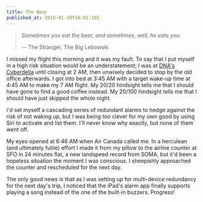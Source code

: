 ```yaml
---
title: The Bear
published_at: 2016-01-30T16:02:10Z
---
```


> _Sometimes you eat the bear, and sometimes, well, he eats you._
>
> -- The Stranger, The Big Lebowski

I missed my flight this morning and it was my fault. To say that I put myself
in a high risk situation would be an understatement; I was at [DNA's
Cyberdelia][cyberdelia] until closing at 2 AM, then unwisely decided to stop by
the old office afterwards. I got into bed at 3:45 AM with a target wake-up time
at 4:45 AM to make my 7 AM flight. My 20/20 hindsight tells me that I should
have gone to find a good coffee instead. My 20/100 hindsight tells me that I
should have just skipped the whole night.

I'd set myself a cascading series of redundant alarms to hedge against the risk
of not waking up, but I was being too clever for my own good by using Siri to
activate and list them. I'll never know why exactly, but none of them went off.

My eyes opened at 6:46 AM when Air Canada called me. In a herculean (and
ultimately futile) effort I made it from my pillow to the airline counter at
SFO in 24 minutes flat, a new landspeed record from SOMA, but it'd been a
hopeless situation the moment I was conscious. I sheepishly approached the
counter and rescheduled for the next day.

The only good news is that as I was setting up for multi-device redundancy for
the next day's trip, I noticed that the iPad's alarm app finally supports
playing a song instead of the one of the built-in buzzers. Progress!

[cyberdelia]: https://www.dnalounge.com/calendar/2016/01-29.html
